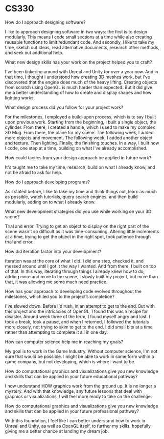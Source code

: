 # CS330

How do I approach designing software?

I like to approach designing software in two ways: the first is to design modularly. This means I code small sections at a time while also creating reusable functions to limit redundant code. And secondly, I like to take my time, sketch out ideas, read alternative documents, research other methods, and seek out additional help. 

What new design skills has your work on the project helped you to craft?

I've been tinkering around with Unreal and Unity for over a year now. And in that time, I thought I understood how creating 3D meshes work, but I've discovered that the engine does much of the heavy lifting. Creating objects from scratch using OpenGL is much harder than expected. But it did give me a better understanding of how to create and display shapes and how lighting works. 

What design process did you follow for your project work?

For the milestones, I employed a build-upon process, which is to say I built upon previous work. Starting from the beginning, I built a single object, the cylinder. From there, I created a handle, which I used to make my complex 3D Mug. From there, the plane for my scene. The following week, I added more objects and movement. The following week, I added another object and texture. Then lighting. Finally, the finishing touches. In a way, I built how I code, one step at a time, building on what I've already accomplished. 

How could tactics from your design approach be applied in future work?

It's taught me to take my time, research, build on what I already know, and not be afraid to ask for help.

How do I approach developing programs?

As I stated before, I like to take my time and think things out, learn as much as possible, watch tutorials, query search engines, and then build modularly, adding on to what I already know.

What new development strategies did you use while working on your 3D scene?

Trial and error. Trying to get an object to display on the right part of the scene wasn't so difficult as it was time-consuming. Altering little increments at a time, trying to get the object in the right spot, took patience through trial and error.

How did iteration factor into your development?

Iteration was at the core of what I did. I did one step, checked it, and messed around until I got it the way I wanted. And from there, I built on top of that. In this way, iterating through things I already knew how to do, adding more and more to the scene, I slowly built my project, but more than that, it was allowing me some much need practice.

How has your approach to developing code evolved throughout the milestones, which led you to the project’s completion?

I've slowed down. Before I'd rush, in an attempt to get to the end. But with this project and the intricacies of OpenGL, I found this was a recipe for disaster. Around week three of the term, I found myself angry and lost. I took a break, took a pause, and when I returned, I followed the tutorials more closely, not trying to skim to get to the end. I did small bits at a time rather than attempting to complete it all in one day. 

How can computer science help me in reaching my goals?

My goal is to work in the Game Industry. Without computer science, I'm not sure that would be possible. I might be able to work in some form within a game company, but not developing, which is where I want to be.

How do computational graphics and visualizations give you new knowledge and skills that can be applied in your future educational pathway?

I now understand HOW graphics work from the ground up. It is no longer a mystery. And with that knowledge, any future lessons that deal with graphics or visualizations, I will feel more ready to take on the challenge.

How do computational graphics and visualizations give you new knowledge and skills that can be applied in your future professional pathway?

With this foundation, I feel like I can better understand how to work in Unreal and Unity, as well as OpenGL itself, to further my skills, hopefully giving me a better chance at landing my dream job.
